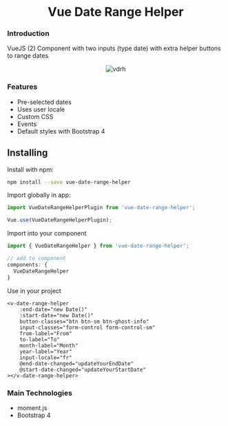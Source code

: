 <h1 align="center">Vue Date Range Helper</h1>

### Introduction
VueJS (2) Component with two inputs (type date) with extra helper buttons to range dates

<p align="center">
  <img src="https://s1.gifyu.com/images/vdrh.png" alt="vdrh" border="0" />
</p>

### Features
<ul>
<li>Pre-selected dates</li>
<li>Uses user locale</li>
<li>Custom CSS</li>
<li>Events</li>
<li>Default styles with Bootstrap 4</li>
</ul>

## Installing

Install with npm:
```bash
npm install --save vue-date-range-helper
```

Import globally in app:

```javascript
import VueDateRangeHelperPlugin from 'vue-date-range-helper';

Vue.use(VueDateRangeHelperPlugin);
```

Import into your component
```javascript
import { VueDateRangeHelper } from 'vue-date-range-helper';

// add to component
components: {
  VueDateRangeHelper
}
```

Use in your project
```vue
<v-date-range-helper
    :end-date="new Date()"
    :start-date="new Date()"
    button-classes="btn btn-sm btn-ghost-info"
    input-classes="form-control form-control-sm"
    from-label="From"
    to-label="To"
    month-label="Month"
    year-label="Year"
    input-locale="fr"
    @end-date-changed="updateYourEndDate"
    @start-date-changed="updateYourStartDate"
></v-date-range-helper>
```

### Main Technologies

<ul>
<li>moment.js</li>
<li>Bootstrap 4</li>
</ul>